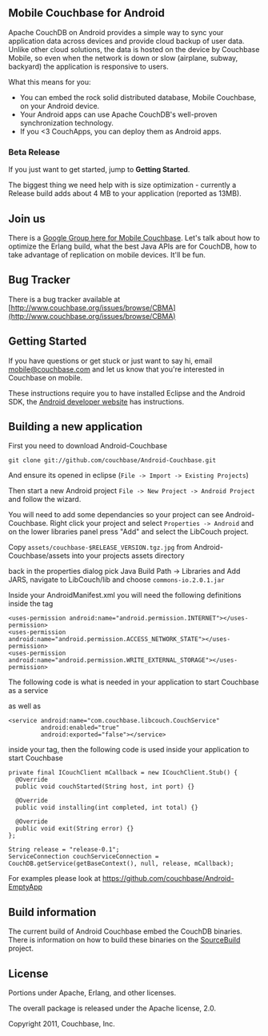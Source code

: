 ## Mobile Couchbase for Android

Apache CouchDB on Android provides a simple way to sync your application data across devices and provide cloud backup of user data. Unlike other cloud solutions, the data is hosted on the device by Couchbase Mobile, so even when the network is down or slow (airplane, subway, backyard) the application is responsive to users.

What this means for you:

* You can embed the rock solid distributed database, Mobile Couchbase, on your Android device.
* Your Android apps can use Apache CouchDB's well-proven synchronization technology.
* If you <3 CouchApps, you can deploy them as Android apps.

### Beta Release

If you just want to get started, jump to **Getting Started**.

The biggest thing we need help with is size optimization - currently a Release build adds about 4 MB to your application (reported as 13MB).

## Join us

There is a [Google Group here for Mobile Couchbase](https://groups.google.com/group/mobile-couchbase). Let's talk about how to optimize the Erlang build, what the best Java APIs are for CouchDB, how to take advantage of replication on mobile devices. It'll be fun.

## Bug Tracker

There is a bug tracker available at [http://www.couchbase.org/issues/browse/CBMA](http://www.couchbase.org/issues/browse/CBMA)

## Getting Started

If you have questions or get stuck or just want to say hi, email <mobile@couchbase.com> and let us know that you're interested in Couchbase on mobile.

These instructions require you to have installed Eclipse and the Android SDK, the [Android developer website](http://developer.android.com/sdk/installing.html) has instructions.

## Building a new application

First you need to download Android-Couchbase

    git clone git://github.com/couchbase/Android-Couchbase.git

And ensure its opened in eclipse (`File -> Import -> Existing Projects`)

Then start a new Android project `File -> New Project -> Android Project` and follow the wizard.

You will need to add some dependancies so your project can see Android-Couchbase. Right click your project and select `Properties -> Android` and on the lower libraries panel press "Add" and select the LibCouch project.

Copy `assets/couchbase-$RELEASE_VERSION.tgz.jpg` from Android-Couchbase/assets into your projects assets directory

back in the properties dialog pick Java Build Path -> Libraries and Add JARS, navigate to LibCouch/lib and choose `commons-io.2.0.1.jar`

Inside your AndroidManifest.xml you will need the following definitions inside the <manifest> tag

    <uses-permission android:name="android.permission.INTERNET"></uses-permission>
    <uses-permission android:name="android.permission.ACCESS_NETWORK_STATE"></uses-permission>
    <uses-permission android:name="android.permission.WRITE_EXTERNAL_STORAGE"></uses-permission>

The following code is what is needed in your application to start Couchbase as a service

as well as

    <service android:name="com.couchbase.libcouch.CouchService"
             android:enabled="true"
             android:exported="false"></service>

inside your <application> tag, then the following code is used inside your application to start Couchbase

    private final ICouchClient mCallback = new ICouchClient.Stub() {
      @Override
      public void couchStarted(String host, int port) {}

      @Override
      public void installing(int completed, int total) {}

      @Override
      public void exit(String error) {}
    };

    String release = "release-0.1";
    ServiceConnection couchServiceConnection = CouchDB.getService(getBaseContext(), null, release, mCallback);

For examples please look at https://github.com/couchbase/Android-EmptyApp

## Build information

The current build of Android Couchbase embed the CouchDB binaries. There is information on how to build these binaries on the [SourceBuild](https://github.com/couchbase/Android-Couchbase-SourceBuild) project.

## License

Portions under Apache, Erlang, and other licenses.

The overall package is released under the Apache license, 2.0.

Copyright 2011, Couchbase, Inc.

